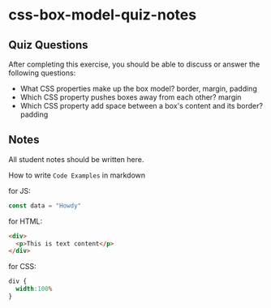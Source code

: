# css-box-model-quiz-notes

## Quiz Questions

After completing this exercise, you should be able to discuss or answer the following questions:

- What CSS properties make up the box model?
border, margin, padding
- Which CSS property pushes boxes away from each other?
margin
- Which CSS property add space between a box's content and its border?
padding

## Notes

All student notes should be written here.


How to write `Code Examples` in markdown

for JS:
```javascript
const data = "Howdy"
```

for HTML:
```html
<div>
  <p>This is text content</p>
</div>
```

for CSS:
```css
div {
  width:100%
}
```
